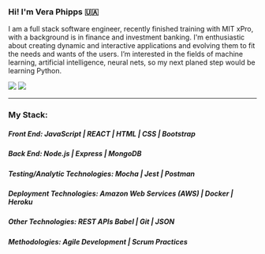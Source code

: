 ### Hi! I'm Vera Phipps 🇺🇦 

I am a full stack software engineer, recently finished training with MIT xPro, with a background is in finance and investment banking. I'm enthusiastic about creating dynamic and interactive applications and evolving them to fit the needs and wants of the users. 
I’m interested in the fields of machine learning, artificial intelligence, neural nets, so my next planed step would be learning Python. 
  
[![](https://img.shields.io/badge/linkedin-%230077B5.svg?&style=for-the-badge&logo=linkedin&https://img.shields.io/static/v1?label=<LABEL>&message=<MESSAGE>&logoColor=white0e76a8)](https://www.linkedin.com/in/vera-phipps/)
[![](https://img.shields.io/badge/web-%23D14836.svg?&style=for-the-badge&logo=web&logoColor=white&color=<yellow>)](https://veraphipps01.github.io/) 


___________________________________________________________________________________________________________________________________________________________

### My Stack:
##### Front End: JavaScript | REACT | HTML | CSS | Bootstrap
##### Back End: Node.js | Express | MongoDB 
##### Testing/Analytic Technologies: Mocha | Jest | Postman
##### Deployment Technologies: Amazon Web Services (AWS) | Docker | Heroku
##### Other Technologies: REST APIs Babel | Git | JSON
##### Methodologies: Agile Development | Scrum Practices

